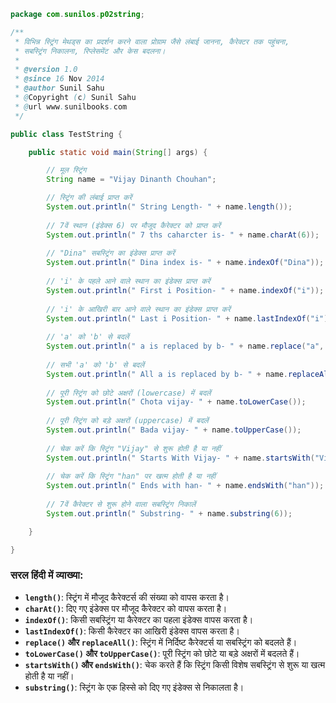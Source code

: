 ```java
package com.sunilos.p02string;

/**
 * विभिन्न स्ट्रिंग मेथड्स का प्रदर्शन करने वाला प्रोग्राम जैसे लंबाई जानना, कैरेक्टर तक पहुंचना,
 * सबस्ट्रिंग निकालना, रिप्लेसमेंट और केस बदलना।
 * 
 * @version 1.0
 * @since 16 Nov 2014
 * @author Sunil Sahu
 * @Copyright (c) Sunil Sahu
 * @url www.sunilbooks.com
 */

public class TestString {

    public static void main(String[] args) {

        // मूल स्ट्रिंग
        String name = "Vijay Dinanth Chouhan";

        // स्ट्रिंग की लंबाई प्राप्त करें
        System.out.println(" String Length- " + name.length());
        
        // 7वें स्थान (इंडेक्स 6) पर मौजूद कैरेक्टर को प्राप्त करें
        System.out.println(" 7 ths caharcter is- " + name.charAt(6));
        
        // "Dina" सबस्ट्रिंग का इंडेक्स प्राप्त करें
        System.out.println(" Dina index is- " + name.indexOf("Dina"));
        
        // 'i' के पहले आने वाले स्थान का इंडेक्स प्राप्त करें
        System.out.println(" First i Position- " + name.indexOf("i"));
        
        // 'i' के आखिरी बार आने वाले स्थान का इंडेक्स प्राप्त करें
        System.out.println(" Last i Position- " + name.lastIndexOf("i"));
        
        // 'a' को 'b' से बदलें
        System.out.println(" a is replaced by b- " + name.replace("a", "b"));
        
        // सभी 'a' को 'b' से बदलें
        System.out.println(" All a is replaced by b- " + name.replaceAll("a", "b"));
        
        // पूरी स्ट्रिंग को छोटे अक्षरों (lowercase) में बदलें
        System.out.println(" Chota vijay- " + name.toLowerCase());
        
        // पूरी स्ट्रिंग को बड़े अक्षरों (uppercase) में बदलें
        System.out.println(" Bada vijay- " + name.toUpperCase());
        
        // चेक करें कि स्ट्रिंग "Vijay" से शुरू होती है या नहीं
        System.out.println(" Starts With Vijay- " + name.startsWith("Vijay"));
        
        // चेक करें कि स्ट्रिंग "han" पर खत्म होती है या नहीं
        System.out.println(" Ends with han- " + name.endsWith("han"));
        
        // 7वें कैरेक्टर से शुरू होने वाला सबस्ट्रिंग निकालें
        System.out.println(" Substring- " + name.substring(6));

    }

}
```

### सरल हिंदी में व्याख्या:
- **`length()`**: स्ट्रिंग में मौजूद कैरेक्टर्स की संख्या को वापस करता है।
- **`charAt()`**: दिए गए इंडेक्स पर मौजूद कैरेक्टर को वापस करता है।
- **`indexOf()`**: किसी सबस्ट्रिंग या कैरेक्टर का पहला इंडेक्स वापस करता है।
- **`lastIndexOf()`**: किसी कैरेक्टर का आखिरी इंडेक्स वापस करता है।
- **`replace()` और `replaceAll()`**: स्ट्रिंग में निर्दिष्ट कैरेक्टर्स या सबस्ट्रिंग को बदलते हैं।
- **`toLowerCase()` और `toUpperCase()`**: पूरी स्ट्रिंग को छोटे या बड़े अक्षरों में बदलते हैं।
- **`startsWith()` और `endsWith()`**: चेक करते हैं कि स्ट्रिंग किसी विशेष सबस्ट्रिंग से शुरू या खत्म होती है या नहीं।
- **`substring()`**: स्ट्रिंग के एक हिस्से को दिए गए इंडेक्स से निकालता है।
